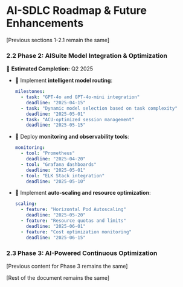 # **AI-SDLC Roadmap & Future Enhancements**

[Previous sections 1-2.1 remain the same]

### **2.2 Phase 2: AISuite Model Integration & Optimization**
📌 **Estimated Completion:** Q2 2025
- 🔹 Implement **intelligent model routing**:
  ```yaml
  milestones:
    - task: "GPT-4o and GPT-4o-mini integration"
      deadline: "2025-04-15"
    - task: "Dynamic model selection based on task complexity"
      deadline: "2025-05-01"
    - task: "ACU-optimized session management"
      deadline: "2025-05-15"
  ```
- 🔹 Deploy **monitoring and observability tools**:
  ```yaml
  monitoring:
    - tool: "Prometheus"
      deadline: "2025-04-20"
    - tool: "Grafana dashboards"
      deadline: "2025-05-01"
    - tool: "ELK Stack integration"
      deadline: "2025-05-10"
  ```
- 🔹 Implement **auto-scaling and resource optimization**:
  ```yaml
  scaling:
    - feature: "Horizontal Pod Autoscaling"
      deadline: "2025-05-20"
    - feature: "Resource quotas and limits"
      deadline: "2025-06-01"
    - feature: "Cost optimization monitoring"
      deadline: "2025-06-15"
  ```

### **2.3 Phase 3: AI-Powered Continuous Optimization**
[Previous content for Phase 3 remains the same]

[Rest of the document remains the same]
